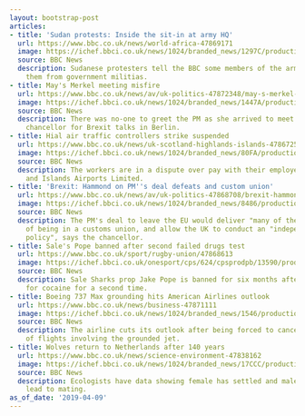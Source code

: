```yaml
---
layout: bootstrap-post
articles:
- title: 'Sudan protests: Inside the sit-in at army HQ'
  url: https://www.bbc.co.uk/news/world-africa-47869171
  image: https://ichef.bbci.co.uk/news/1024/branded_news/1297C/production/_106365167_hi053378038.jpg
  source: BBC News
  description: Sudanese protesters tell the BBC some members of the army are protecting
    them from government militias.
- title: May's Merkel meeting misfire
  url: https://www.bbc.co.uk/news/av/uk-politics-47872348/may-s-merkel-meeting-misfire
  image: https://ichef.bbci.co.uk/news/1024/branded_news/1447A/production/_106366038_p075zbtx.jpg
  source: BBC News
  description: There was no-one to greet the PM as she arrived to meet the German
    chancellor for Brexit talks in Berlin.
- title: Hial air traffic controllers strike suspended
  url: https://www.bbc.co.uk/news/uk-scotland-highlands-islands-47867259
  image: https://ichef.bbci.co.uk/news/1024/branded_news/80FA/production/_105381033_airport.jpg
  source: BBC News
  description: The workers are in a dispute over pay with their employer Highlands
    and Islands Airports Limited.
- title: 'Brexit: Hammond on PM''s deal defeats and custom union'
  url: https://www.bbc.co.uk/news/av/uk-politics-47868708/brexit-hammond-on-pm-s-deal-defeats-and-custom-union
  image: https://ichef.bbci.co.uk/news/1024/branded_news/8486/production/_106362933_p075zbmr.jpg
  source: BBC News
  description: The PM's deal to leave the EU would deliver "many of the benefits"
    of being in a customs union, and allow the UK to conduct an "independent trade
    policy", says the chancellor.
- title: Sale's Pope banned after second failed drugs test
  url: https://www.bbc.co.uk/sport/rugby-union/47868613
  image: https://ichef.bbci.co.uk/onesport/cps/624/cpsprodpb/13590/production/_97584297_breaking_news.png
  source: BBC News
  description: Sale Sharks prop Jake Pope is banned for six months after testing positive
    for cocaine for a second time.
- title: Boeing 737 Max grounding hits American Airlines outlook
  url: https://www.bbc.co.uk/news/business-47871111
  image: https://ichef.bbci.co.uk/news/1024/branded_news/1546/production/_106364450_planes.jpg
  source: BBC News
  description: The airline cuts its outlook after being forced to cancel hundreds
    of flights involving the grounded jet.
- title: Wolves return to Netherlands after 140 years
  url: https://www.bbc.co.uk/news/science-environment-47838162
  image: https://ichef.bbci.co.uk/news/1024/branded_news/17CCC/production/_106348479_mediaitem106348478.jpg
  source: BBC News
  description: Ecologists have data showing female has settled and males in area may
    lead to mating.
as_of_date: '2019-04-09'
---
```


